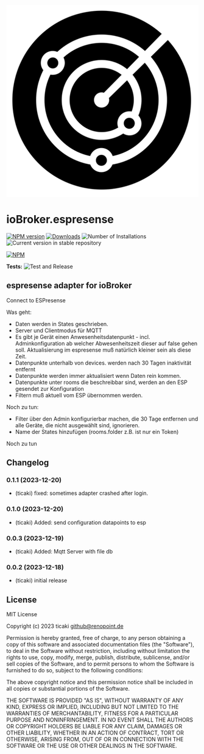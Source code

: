 ![Logo](admin/espresense.png)
# ioBroker.espresense

[![NPM version](https://img.shields.io/npm/v/iobroker.espresense.svg)](https://www.npmjs.com/package/iobroker.espresense)
[![Downloads](https://img.shields.io/npm/dm/iobroker.espresense.svg)](https://www.npmjs.com/package/iobroker.espresense)
![Number of Installations](https://iobroker.live/badges/espresense-installed.svg)
![Current version in stable repository](https://iobroker.live/badges/espresense-stable.svg)

[![NPM](https://nodei.co/npm/iobroker.espresense.png?downloads=true)](https://nodei.co/npm/iobroker.espresense/)

**Tests:** ![Test and Release](https://github.com/ticaki/ioBroker.espresense/workflows/Test%20and%20Release/badge.svg)

## espresense adapter for ioBroker

Connect to ESPresense

Was geht:
- Daten werden in States geschrieben.
- Server und Clientmodus für MQTT
- Es gibt je Gerät einen Anwesenheitsdatenpunkt - incl. Adminkonfiguration ab welcher Abwesenheitszeit dieser auf false gehen soll. Aktualisierung im espresense muß natürlich kleiner sein als diese Zeit.
- Datenpunkte unterhalb von devices. werden nach 30 Tagen inaktivität entfernt
- Datenpunkte werden immer aktualisiert wenn Daten rein kommen.
- Datenpunkte unter rooms die beschreibbar sind, werden an den ESP gesendet zur Konfiguration
- Filtern muß aktuell vom ESP übernommen werden.

Noch zu tun:
- Filter über den Admin konfigurierbar machen, die 30 Tage entfernen und alle Geräte, die nicht ausgewählt sind, ignorieren. 
- Name der States hinzufügen (rooms.folder z.B. ist nur ein Token)

Noch zu tun

## Changelog
<!--
    Placeholder for the next version (at the beginning of the line):
    ### **WORK IN PROGRESS**
-->
### 0.1.1 (2023-12-20)
* (ticaki) fixed: sometimes adapter crashed after login.

### 0.1.0 (2023-12-20)
* (ticaki) Added: send configuration datapoints to esp

### 0.0.3 (2023-12-19)
* (ticaki) Added: Mqtt Server with file db

### 0.0.2 (2023-12-18)
* (ticaki) initial release

## License
MIT License

Copyright (c) 2023 ticaki <github@renopoint.de>

Permission is hereby granted, free of charge, to any person obtaining a copy
of this software and associated documentation files (the "Software"), to deal
in the Software without restriction, including without limitation the rights
to use, copy, modify, merge, publish, distribute, sublicense, and/or sell
copies of the Software, and to permit persons to whom the Software is
furnished to do so, subject to the following conditions:

The above copyright notice and this permission notice shall be included in all
copies or substantial portions of the Software.

THE SOFTWARE IS PROVIDED "AS IS", WITHOUT WARRANTY OF ANY KIND, EXPRESS OR
IMPLIED, INCLUDING BUT NOT LIMITED TO THE WARRANTIES OF MERCHANTABILITY,
FITNESS FOR A PARTICULAR PURPOSE AND NONINFRINGEMENT. IN NO EVENT SHALL THE
AUTHORS OR COPYRIGHT HOLDERS BE LIABLE FOR ANY CLAIM, DAMAGES OR OTHER
LIABILITY, WHETHER IN AN ACTION OF CONTRACT, TORT OR OTHERWISE, ARISING FROM,
OUT OF OR IN CONNECTION WITH THE SOFTWARE OR THE USE OR OTHER DEALINGS IN THE
SOFTWARE.